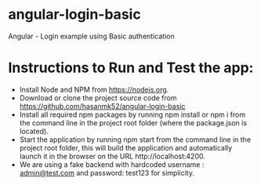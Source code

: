 # angular-login-basic

Angular - Login example using Basic authentication

# Instructions to Run and Test the app:

- Install Node and NPM from https://nodejs.org.
- Download or clone the project source code from https://github.com/hasanmk52/angular-login-basic
- Install all required npm packages by running npm install or npm i from the command line in the project root folder (where the package.json is located).
- Start the application by running npm start from the command line in the project root folder, this will build the application and automatically launch it in the browser on the URL http://localhost:4200.
- We are using a fake backend with hardcoded username : admin@test.com and password: test123 for simplicity.

